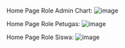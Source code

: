 Home Page Role Admin Chart:
![image](https://github.com/user-attachments/assets/cd3c2502-9fe5-49cf-930a-87f94bcd4db7)

Home Page Role Petugas:
![image](https://github.com/user-attachments/assets/687826b2-036f-443c-b00b-7119421fcccb)

Home Page Role Siswa:
![image](https://github.com/user-attachments/assets/6cba3bf6-e54a-4e54-8b70-303ea810db44)
